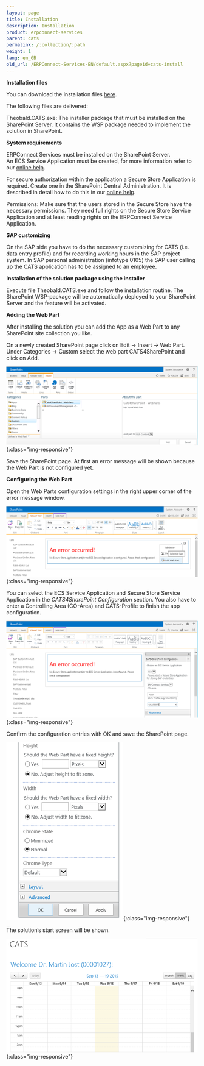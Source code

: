 ```yaml
---
layout: page
title: Installation
description: Installation
product: erpconnect-services
parent: cats
permalink: /:collection/:path
weight: 1
lang: en_GB
old_url: /ERPConnect-Services-EN/default.aspx?pageid=cats-install
---
```


**Installation files**

You can download the installation files [here](). 

The following files are delivered: 

Theobald.CATS.exe: The installer package that must be installed on the SharePoint Server. It contains the WSP package needed to implement the solution in SharePoint.


**System requirements** 

ERPConnect Services must be installed on the SharePoint Server.<br>
An ECS Service Application must be created, for more information refer to our [online help]().

For secure authorization within the application a Secure Store Application is required. Create one in the SharePoint Central Administration. It is described in detail how to do this in our [online help](). 

Permissions: Make sure that the users stored in the Secure Store have the necessary permissions. They need full rights on the Secure Store Service Application and at least reading rights on the ERPConnect Service Application. 

**SAP customizing**

On the SAP side you have to do the necessary customizing for CATS (i.e. data entry profile) and for recording working hours in the SAP project system. In SAP personal administration (infotype 0105) the SAP user calling up the CATS application has to be assigned to an employee.  


**Installation of the solution package using the installer**

Execute file Theobald.CATS.exe and follow the installation routine. 
The SharePoint WSP-package will be automatically deployed to your SharePoint Server and the feature will be activated. 
 
**Adding the Web Part** 

After installing the solution you can add the App as a Web Part to any SharePoint site collection you like.

On a newly created SharePoint page click on Edit -> Insert -> Web Part. Under Categories -> Custom select the web part CATS4SharePoint and click on Add.

 
![cats-install-01](/img/content/cats-install-01.png){:class="img-responsive"}

Save the SharePoint page. At first an error message will be shown because the Web Part is not configured yet. 

**Configuring the Web Part**

Open the Web Parts configuration settings in the right upper corner of the error message window. 

 
![cats-install-02](/img/content/cats-install-02.png){:class="img-responsive"}


You can select the ECS Service Application and Secure Store Service Application in the *CATS4SharePoint Configuration* section. You also have to enter a Controlling Area (CO-Area) and CATS-Profile to finish the app configuration. 

![cats-install-03](/img/content/cats-install-03.png){:class="img-responsive"}
 

Confirm the configuration entries with OK and save the SharePoint page.  


![cats-install-04](/img/content/cats-install-04.png){:class="img-responsive"} 

The solution‘s start screen will be shown. 

![cats-install-05](/img/content/cats-install-05.png){:class="img-responsive"}